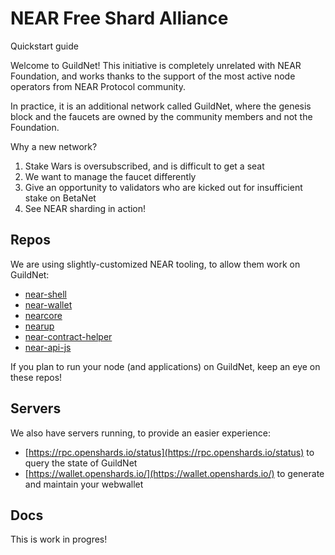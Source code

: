 # NEAR Free Shard Alliance
Quickstart guide

Welcome to GuildNet! This initiative is completely unrelated with NEAR Foundation, and works thanks to the support of the most active node operators from NEAR Protocol community.

In practice, it is an additional network called GuildNet, where the genesis block and the faucets are owned by the community members and not the Foundation.

Why a new network?
1. Stake Wars is oversubscribed, and is difficult to get a seat
2. We want to manage the faucet differently
3. Give an opportunity to validators who are kicked out for insufficient stake on BetaNet
4. See NEAR sharding in action!


## Repos

We are using slightly-customized NEAR tooling, to allow them work on GuildNet:
- [near-shell](https://github.com/near-guildnet/near-shell)
- [near-wallet](https://github.com/near-guildnet/near-wallet)
- [nearcore](https://github.com/near-guildnet/nearcore)
- [nearup](https://github.com/near-guildnet/nearup)
- [near-contract-helper](https://github.com/near-guildnet/near-contract-helper)
- [near-api-js](https://github.com/near-guildnet/near-api-js)

If you plan to run your node (and applications) on GuildNet, keep an eye on these repos!

## Servers

We also have servers running, to provide an easier experience:
- [https://rpc.openshards.io/status](https://rpc.openshards.io/status) to query the state of GuildNet
- [https://wallet.openshards.io/](https://wallet.openshards.io/) to generate and maintain your webwallet


## Docs

This is work in progres!